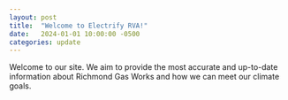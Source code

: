 ```yaml
---
layout: post
title:  "Welcome to Electrify RVA!"
date:   2024-01-01 10:00:00 -0500
categories: update
---
```


Welcome to our site. We aim to provide the most accurate and up-to-date information about Richmond Gas Works and how we can meet our climate goals.